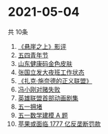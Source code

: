 # 2021-05-04
  共 10条

  <!-- BEGIN -->
  <!-- 最后更新时间:Tue May 04 2021 11:08:42 GMT+0000 (Coordinated Universal Time) -->
  1. [《悬崖之上》影评](https://www.zhihu.com/search?q=悬崖之上)
1. [五四青年节](https://www.zhihu.com/search?q=五四青年节)
1. [山东健康码金色皮肤](https://www.zhihu.com/search?q=山东健康码)
1. [张国立发大夜班工作状态](https://www.zhihu.com/search?q=张国立)
1. [《扎克·施奈德的正义联盟》](https://www.zhihu.com/search?q=正义联盟)
1. [冯小刚对赌失败](https://www.zhihu.com/search?q=冯小刚对赌)
1. [英雄联盟首部动画剧集](https://www.zhihu.com/search?q=英雄联盟)
1. [五一拥堵](https://www.zhihu.com/search?q=五一拥堵)
1. [五一数学建模 A 题](https://www.zhihu.com/search?q=2021五一数学建模a题)
1. [苹果或面临 1777 亿反垄断罚款](https://www.zhihu.com/search?q=苹果垄断)
  <!-- END -->
  